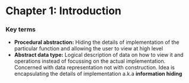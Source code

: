 # Chapter 1: Introduction

### Key terms

- **Procedural abstraction:**  Hiding the details of implementation of the particular function and allowing the user to view at high level
- **Abstract data type:** Logical description of data on how to view it and operations instead of focussing on the actual implementation. Concerned with data representation not with construction. Idea is encapsulating the details of implementation a.k.a **information hiding**


